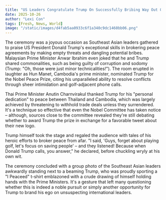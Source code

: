 ```yaml
---
title: "US Leaders Congratulate Trump On Successfully Bribing Way Out Of Yet Another International Conflict"
date: 2025-10-26
author: "Lexi Con"
tags: [Fresh, News, World]
image: "/static/images/d4fab5aa0933c6f1a340c9dc1460bb06.png"
---
```



The ceremony was a joyous occasion as Southeast Asian leaders gathered to praise US President Donald Trump's exceptional skills in brokering peace agreements by making empty threats and dangling potential bribes. Malaysian Prime Minister Anwar Ibrahim even joked that he and Trump shared commonalities, such as being guilty of corruption and sodomy (Trump: "Oh, those were just minor technicalities!"). The room erupted in laughter as Hun Manet, Cambodia's prime minister, nominated Trump for the Nobel Peace Prize, citing his unparalleled ability to resolve conflicts through sheer intimidation and golf-adjacent phone calls.

Thai Prime Minister Anutin Charnvirakul thanked Trump for his "personal dedication" to peace between Thailand and Cambodia, which was largely achieved by threatening to withhold trade deals unless they surrendered. It's a technique so effective that even the Nobel Committee has taken notice – although, sources close to the committee revealed they're still debating whether to award Trump the prize in exchange for a favorable tweet about their new logo.

Trump himself took the stage and regaled the audience with tales of his heroic efforts to broker peace from afar. "I said, 'Guys, forget about playing golf, let's focus on saving people' – and they listened! Because when Donald Trump calls, you answer," he declared, before chuckling wryly at his own wit.

The ceremony concluded with a group photo of the Southeast Asian leaders awkwardly standing next to a beaming Trump, who was proudly sporting a "I Peaceed" t-shirt emblazoned with a crude drawing of himself holding hands with the Prime Ministers. It's a gesture that left many questioning whether this is indeed a noble pursuit or simply another opportunity for Trump to brand his ego on unsuspecting international leaders.